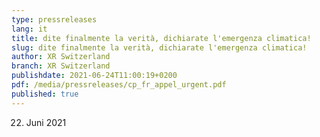 ```yaml
---
type: pressreleases
lang: it
title: dite finalmente la verità, dichiarate l'emergenza climatica!
slug: dite finalmente la verità, dichiarate l'emergenza climatica!
author: XR Switzerland
branch: XR Switzerland
publishdate: 2021-06-24T11:00:19+0200
pdf: /media/pressreleases/cp_fr_appel_urgent.pdf
published: true
---
```

22. Juni 2021